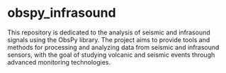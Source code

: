 # obspy_infrasound
This repository is dedicated to the analysis of seismic and infrasound signals using the ObsPy library. The project aims to provide tools and methods for processing and analyzing data from seismic and infrasound sensors, with the goal of studying volcanic and seismic events through advanced monitoring technologies.
